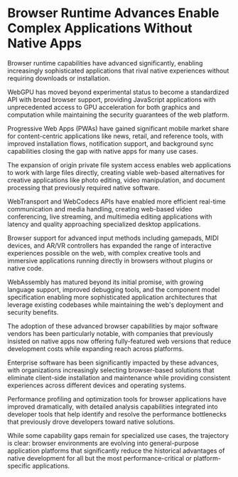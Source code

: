 # Browser Runtime Advances Enable Complex Applications Without Native Apps

Browser runtime capabilities have advanced significantly, enabling increasingly sophisticated applications that rival native experiences without requiring downloads or installation.

WebGPU has moved beyond experimental status to become a standardized API with broad browser support, providing JavaScript applications with unprecedented access to GPU acceleration for both graphics and computation while maintaining the security guarantees of the web platform.

Progressive Web Apps (PWAs) have gained significant mobile market share for content-centric applications like news, retail, and reference tools, with improved installation flows, notification support, and background sync capabilities closing the gap with native apps for many use cases.

The expansion of origin private file system access enables web applications to work with large files directly, creating viable web-based alternatives for creative applications like photo editing, video manipulation, and document processing that previously required native software.

WebTransport and WebCodecs APIs have enabled more efficient real-time communication and media handling, creating web-based video conferencing, live streaming, and multimedia editing applications with latency and quality approaching specialized desktop applications.

Browser support for advanced input methods including gamepads, MIDI devices, and AR/VR controllers has expanded the range of interactive experiences possible on the web, with complex creative tools and immersive applications running directly in browsers without plugins or native code.

WebAssembly has matured beyond its initial promise, with growing language support, improved debugging tools, and the component model specification enabling more sophisticated application architectures that leverage existing codebases while maintaining the web's deployment and security benefits.

The adoption of these advanced browser capabilities by major software vendors has been particularly notable, with companies that previously insisted on native apps now offering fully-featured web versions that reduce development costs while expanding reach across platforms.

Enterprise software has been significantly impacted by these advances, with organizations increasingly selecting browser-based solutions that eliminate client-side installation and maintenance while providing consistent experiences across different devices and operating systems.

Performance profiling and optimization tools for browser applications have improved dramatically, with detailed analysis capabilities integrated into developer tools that help identify and resolve the performance bottlenecks that previously drove developers toward native solutions.

While some capability gaps remain for specialized use cases, the trajectory is clear: browser environments are evolving into general-purpose application platforms that significantly reduce the historical advantages of native development for all but the most performance-critical or platform-specific applications.